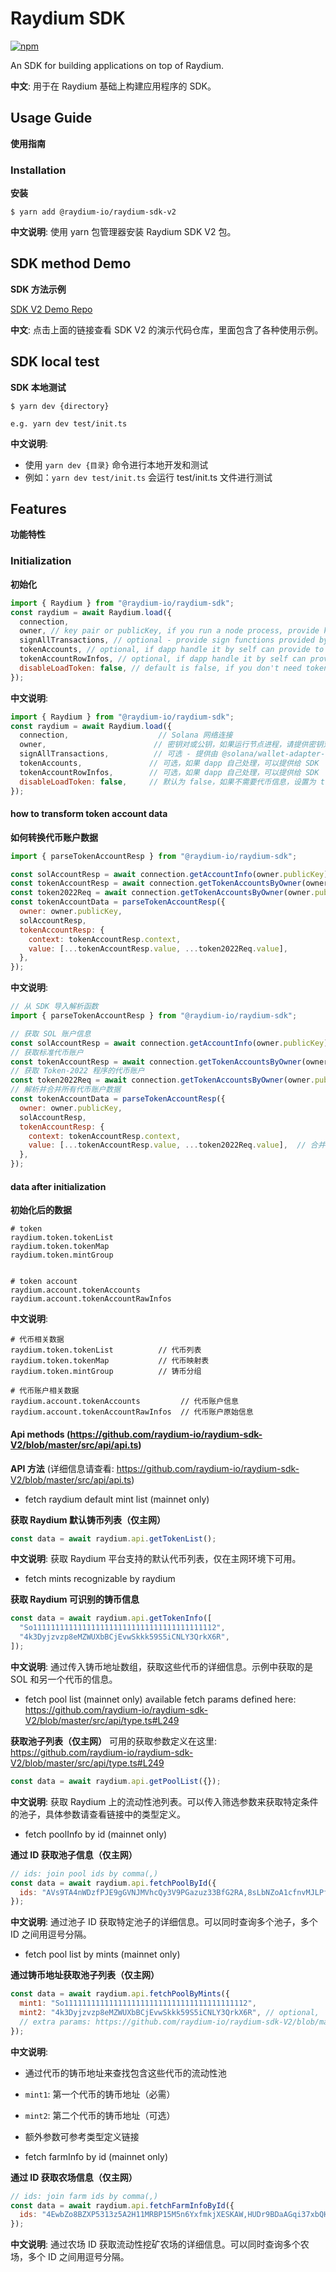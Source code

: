 # Raydium SDK

[npm-image]: https://img.shields.io/npm/v/@raydium-io/raydium-sdk-v2.svg?style=flat
[npm-url]: https://www.npmjs.com/package/@raydium-io/raydium-sdk-v2

[![npm][npm-image]][npm-url]

An SDK for building applications on top of Raydium.

**中文**: 用于在 Raydium 基础上构建应用程序的 SDK。

## Usage Guide

**使用指南**

### Installation

**安装**

```
$ yarn add @raydium-io/raydium-sdk-v2
```

**中文说明**: 使用 yarn 包管理器安装 Raydium SDK V2 包。

## SDK method Demo

**SDK 方法示例**

[SDK V2 Demo Repo](https://github.com/raydium-io/raydium-sdk-V2-demo)

**中文**: 点击上面的链接查看 SDK V2 的演示代码仓库，里面包含了各种使用示例。

## SDK local test

**SDK 本地测试**

```
$ yarn dev {directory}

e.g. yarn dev test/init.ts
```

**中文说明**: 
- 使用 `yarn dev {目录}` 命令进行本地开发和测试
- 例如：`yarn dev test/init.ts` 会运行 test/init.ts 文件进行测试

## Features

**功能特性**

### Initialization

**初始化**

```javascript
import { Raydium } from "@raydium-io/raydium-sdk";
const raydium = await Raydium.load({
  connection,
  owner, // key pair or publicKey, if you run a node process, provide keyPair
  signAllTransactions, // optional - provide sign functions provided by @solana/wallet-adapter-react
  tokenAccounts, // optional, if dapp handle it by self can provide to sdk
  tokenAccountRowInfos, // optional, if dapp handle it by self can provide to sdk
  disableLoadToken: false, // default is false, if you don't need token info, set to true
});
```

**中文说明**:
```javascript
import { Raydium } from "@raydium-io/raydium-sdk";
const raydium = await Raydium.load({
  connection,                    // Solana 网络连接
  owner,                        // 密钥对或公钥，如果运行节点进程，请提供密钥对
  signAllTransactions,          // 可选 - 提供由 @solana/wallet-adapter-react 提供的签名函数
  tokenAccounts,               // 可选，如果 dapp 自己处理，可以提供给 SDK
  tokenAccountRowInfos,        // 可选，如果 dapp 自己处理，可以提供给 SDK
  disableLoadToken: false,     // 默认为 false，如果不需要代币信息，设置为 true
});
```

#### how to transform token account data

**如何转换代币账户数据**

```javascript
import { parseTokenAccountResp } from "@raydium-io/raydium-sdk";

const solAccountResp = await connection.getAccountInfo(owner.publicKey);
const tokenAccountResp = await connection.getTokenAccountsByOwner(owner.publicKey, { programId: TOKEN_PROGRAM_ID });
const token2022Req = await connection.getTokenAccountsByOwner(owner.publicKey, { programId: TOKEN_2022_PROGRAM_ID });
const tokenAccountData = parseTokenAccountResp({
  owner: owner.publicKey,
  solAccountResp,
  tokenAccountResp: {
    context: tokenAccountResp.context,
    value: [...tokenAccountResp.value, ...token2022Req.value],
  },
});
```

**中文说明**:
```javascript
// 从 SDK 导入解析函数
import { parseTokenAccountResp } from "@raydium-io/raydium-sdk";

// 获取 SOL 账户信息
const solAccountResp = await connection.getAccountInfo(owner.publicKey);
// 获取标准代币账户
const tokenAccountResp = await connection.getTokenAccountsByOwner(owner.publicKey, { programId: TOKEN_PROGRAM_ID });
// 获取 Token-2022 程序的代币账户
const token2022Req = await connection.getTokenAccountsByOwner(owner.publicKey, { programId: TOKEN_2022_PROGRAM_ID });
// 解析并合并所有代币账户数据
const tokenAccountData = parseTokenAccountResp({
  owner: owner.publicKey,
  solAccountResp,
  tokenAccountResp: {
    context: tokenAccountResp.context,
    value: [...tokenAccountResp.value, ...token2022Req.value],  // 合并两种类型的代币账户
  },
});
```

#### data after initialization

**初始化后的数据**

```
# token
raydium.token.tokenList
raydium.token.tokenMap
raydium.token.mintGroup


# token account
raydium.account.tokenAccounts
raydium.account.tokenAccountRawInfos
```

**中文说明**:
```
# 代币相关数据
raydium.token.tokenList          // 代币列表
raydium.token.tokenMap           // 代币映射表
raydium.token.mintGroup          // 铸币分组

# 代币账户相关数据
raydium.account.tokenAccounts         // 代币账户信息
raydium.account.tokenAccountRawInfos  // 代币账户原始信息
```

#### Api methods (https://github.com/raydium-io/raydium-sdk-V2/blob/master/src/api/api.ts)

**API 方法** (详细信息请查看: https://github.com/raydium-io/raydium-sdk-V2/blob/master/src/api/api.ts)

- fetch raydium default mint list (mainnet only)

**获取 Raydium 默认铸币列表（仅主网）**

```javascript
const data = await raydium.api.getTokenList();
```

**中文说明**: 获取 Raydium 平台支持的默认代币列表，仅在主网环境下可用。

- fetch mints recognizable by raydium

**获取 Raydium 可识别的铸币信息**

```javascript
const data = await raydium.api.getTokenInfo([
  "So11111111111111111111111111111111111111112",
  "4k3Dyjzvzp8eMZWUXbBCjEvwSkkk59S5iCNLY3QrkX6R",
]);
```

**中文说明**: 通过传入铸币地址数组，获取这些代币的详细信息。示例中获取的是 SOL 和另一个代币的信息。

- fetch pool list (mainnet only)
  available fetch params defined here: https://github.com/raydium-io/raydium-sdk-V2/blob/master/src/api/type.ts#L249

**获取池子列表（仅主网）**
可用的获取参数定义在这里: https://github.com/raydium-io/raydium-sdk-V2/blob/master/src/api/type.ts#L249

```javascript
const data = await raydium.api.getPoolList({});
```

**中文说明**: 获取 Raydium 上的流动性池列表。可以传入筛选参数来获取特定条件的池子，具体参数请查看链接中的类型定义。

- fetch poolInfo by id (mainnet only)

**通过 ID 获取池子信息（仅主网）**

```javascript
// ids: join pool ids by comma(,)
const data = await raydium.api.fetchPoolById({
  ids: "AVs9TA4nWDzfPJE9gGVNJMVhcQy3V9PGazuz33BfG2RA,8sLbNZoA1cfnvMJLPfp98ZLAnFSYCFApfJKMbiXNLwxj",
});
```

**中文说明**: 通过池子 ID 获取特定池子的详细信息。可以同时查询多个池子，多个 ID 之间用逗号分隔。

- fetch pool list by mints (mainnet only)

**通过铸币地址获取池子列表（仅主网）**

```javascript
const data = await raydium.api.fetchPoolByMints({
  mint1: "So11111111111111111111111111111111111111112",
  mint2: "4k3Dyjzvzp8eMZWUXbBCjEvwSkkk59S5iCNLY3QrkX6R", // optional,
  // extra params: https://github.com/raydium-io/raydium-sdk-V2/blob/master/src/api/type.ts#L249
});
```

**中文说明**: 
- 通过代币的铸币地址来查找包含这些代币的流动性池
- `mint1`: 第一个代币的铸币地址（必需）
- `mint2`: 第二个代币的铸币地址（可选）
- 额外参数可参考类型定义链接

- fetch farmInfo by id (mainnet only)

**通过 ID 获取农场信息（仅主网）**

```javascript
// ids: join farm ids by comma(,)
const data = await raydium.api.fetchFarmInfoById({
  ids: "4EwbZo8BZXP5313z5A2H11MRBP15M5n6YxfmkjXESKAW,HUDr9BDaAGqi37xbQHzxCyXvfMCKPTPNF8g9c9bPu1Fu",
});
```

**中文说明**: 通过农场 ID 获取流动性挖矿农场的详细信息。可以同时查询多个农场，多个 ID 之间用逗号分隔。
